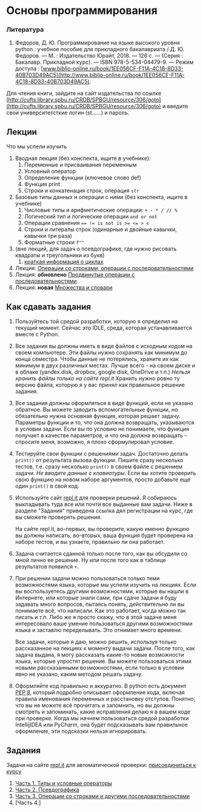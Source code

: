 # Основы программирования

### Литература

1. Федоров, Д. Ю. Программирование на языке высокого уровня python :
учебное пособие для прикладного бакалавриата / Д. Ю. Федоров. — М. :
Издательство Юрайт, 2018. — 126 с. — (Серия : Бакалавр. Прикладной курс).
— ISBN 978-5-534-04479-9. —
Режим доступа :
[www.biblio-online.ru/book/1EE056CF-F11A-4C18-8D33-40B703D49AC5](http://www.biblio-online.ru/book/1EE056CF-F11A-4C18-8D33-40B703D49AC5).

Для чтения книги, зайдите на сайт издательства по ссылке
[http://cufts.library.spbu.ru/CRDB/SPBGU/resource/306/goto](http://cufts.library.spbu.ru/CRDB/SPBGU/resource/306/goto)
и введите свои университетсткие логин (st......) и пароль.

## Лекции

Что мы успели изучить

1. Вводная лекция (без конспекта, ищите в учебнике):
    1. Переменные и присваивания переменным
    1. Условный оператор
    1. Определение функции (ключевое слово def)
    1. Функция print
    1. Строки и конкатенация строк, операция `str`
1. Базовые типы данных и операции с ними (без конспекта, ищите в учебнике)
    1. Числовые типы и арифметические операции: `+ - * / // %`
    1. Логический тип и логические операции `and or not`
    1. Операции сравнения `== != is not is >= <= > <`
    1. Строки и литералы строк (одинарные и двойные кавычки, кавычки три раза)
    1. Форматные строки `f""`
1. (вне лекций, для задач о псевдографике, где нужно рисовать квадраты
    и треугольники из букв)
    1. [краткая информация о циклах](loops.md)
1. Лекция: [Операции со строками, операции с последовательностями](http://nbviewer.jupyter.org/github/iposov/students-site/blob/master/18fall/programming_basics/python-strings-sequences.ipynb)
1. Лекция: **обновлено** [Продвинутые операции с последовательностями](http://nbviewer.jupyter.org/github/iposov/students-site/blob/master/18fall/programming_basics/advanced-seq-types.ipynb)
1. Лекция: **новая** [Множества и словари](http://nbviewer.jupyter.org/github/iposov/students-site/blob/master/18fall/programming_basics/sets-and-dicts.ipynb)

## Как сдавать задания

1. Пользуйтесь той средой разработки, которую я определил на текущий момент.
Сейчас это IDLE, среда, которая устанавливается вместе с Python.
1. Все задания вы должны иметь в виде файлов с исходным кодом на своем компьютере.
Эти файлы нужно сохранять как минимум до конца семестра. Чтобы данные не потерялись,
храните их как минимум в двух различных местах. Лучше всего - на своем диске 
и в облаке (yandex.disk, dropbox, google disk, OneDrive и т.п.)
*Нельзя хранить файлы только на сайте repl.it*
Хранить нужно ровно ту версию файла, которую я у вас принял как правильное 
решение задания.
1. Все задания должны оформляться в виде функций, если не указано обратное.
Вы можете заводить вспомогательные функции, но обязательно нужна основная
функция, которая решает задачу. Параметры функции и то, что она должна возвращать,
указываются в условии задачи. Если вы по условию не понимаете, что функция
получает в качестве параметров, и что она должна возвращать - спросите меня,
возможно, я плохо сформулировал условие.
1. Тестируйте свои функции с решениями задач. Достаточно делать `print()` от
результата вызова функции. Пишите сразу несколько тестов, т.е. сразу несколько
`print()` в своем файле с решением задачи. *Не вводите данные с клавиатуры*.
Если вы хотите проверить свою функцию на новом наборе аргументов, просто
добавьте еще один `print()` в свой код.
1. Используйте сайт [repl.it](http://repl.it) для проверки решений. Я собираюсь
выкладывать туда все или почти все выданные вам задачи. Ниже
в разделе "Задания" приведена ссылка дял регистрации на курс, где вы 
сможете проверять решения.

   На сайте repl.it, во-первых, вы проверите, какую именно функцию вы должны
   написать, во-вторых, ваша функция будет проверена на наборе тестов,
   и вы узнаете, правильно ли она работает.
1. Задача считается сданной только после того, как вы обсудили со мной лично
ее решение. Ну или после того как в таблице результатов появился `+`.
1. При решении задачи можно пользоваться только теми возможностями языка, которые
мы успели изучить на лекциях. Если вы воспользуетесь другими возможностями,
которые вы нашли в Интернете, или которые знали сами, при сдаче задачи я буду
задавать много вопросов, пытаясь понять, действительно ли вы понимаете всё, что
написали. Как это работает, когда можно так писать и т.п. Либо же я просто
скажу, что в этой задаче меня интересовало ваше умение пользоваться другими
возможностями языка и заставлю переделывать. Это отнимает много времени.

    Все задачи, которые я даю, можно решить, используя только
    рассказанное на лекциях к моменту выдачи задачи.
    После того, как задача выдана, я могу рассказать
    какие-то новые возможности языка, которые упростят решение. Вы можете
    пользоваться этими новыми рассказанными возможностями, если только в условии
    явно не указано, каким методом решать задачу.
1. Оформляйте код правильно и аккуратно. В python есть документ [PEP 8](http://pep8.ru/doc/pep8/),
который подробно описывает оформление кода, включая правила именования переменных
и расстановку отступов. Понятно, что вы не можете всё прочитать и запомнить,
но вы должны смотреть и запоминать, какие исправления делаю я в вашем коде
при проверке. Когда мы начнем пользоваться средой разработки IntellijIDEA
или PyCharm, она будет подсказывать вам правильное оформление, эти подсказки
нельзя игнорировать. 


## Задания

Задачи на сайте [repl.it](http://repl.it) для автоматической проверки:
[присоединиться к курсу](https://repl.it/classroom/invite/Y4lXO57)

1. [Часть 1. Типы и условные операторы](1_tasks_first.md)
1. [Часть 2. Псевдографика](2_tasks_pseudographics.md)
1. [Часть 3. Операции со строками и другими последовательностями](3_tasks_strngs_and_lists.md)
1. [Часть 4.]